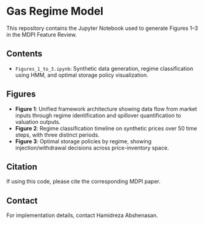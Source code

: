 # Gas Regime Model

This repository contains the Jupyter Notebook used to generate Figures 1–3 in the MDPI Feature Review.

## Contents
- `Figures_1_to_3.ipynb`: Synthetic data generation, regime classification using HMM, and optimal storage policy visualization.

## Figures
- **Figure 1**: Unified framework architecture showing data flow from market inputs through regime identification and spillover quantification to valuation outputs.
- **Figure 2**: Regime classification timeline on synthetic prices over 50 time steps, with three distinct periods.
- **Figure 3**: Optimal storage policies by regime, showing injection/withdrawal decisions across price-inventory space.

## Citation
If using this code, please cite the corresponding MDPI paper.

## Contact
For implementation details, contact Hamidreza Abshenasan.
